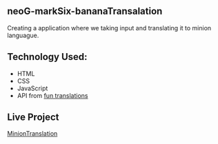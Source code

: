 ## neoG-markSix-bananaTransalation
Creating a application where we taking input and translating it to minion languague.

## Technology Used:
* HTML
* CSS
* JavaScript
* API from [fun translations](https://funtranslations.com/)

## Live Project
[MinionTranslation](https://frabjous-daffodil-550035.netlify.app/)
